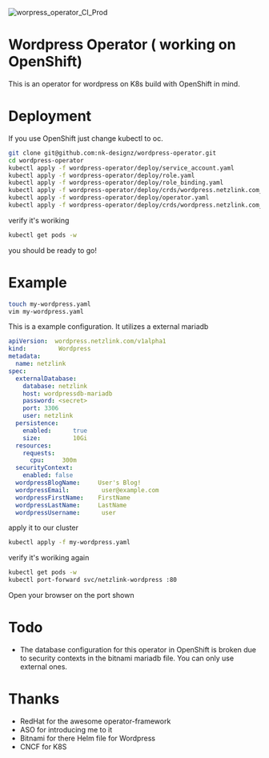 ![worpress_operator_CI_Prod](https://github.com/nk-designz/wordpress-operator/workflows/worpress_operator_CI_Prod/badge.svg?branch=master)
# Wordpress Operator ( working on OpenShift)
This is an operator for wordpress on K8s build with OpenShift in mind.

# Deployment
If you use OpenShift just change kubectl to oc.
```bash
git clone git@github.com:nk-designz/wordpress-operator.git
cd wordpress-operator
kubectl apply -f wordpress-operator/deploy/service_account.yaml
kubectl apply -f wordpress-operator/deploy/role.yaml
kubectl apply -f wordpress-operator/deploy/role_binding.yaml 
kubectl apply -f wordpress-operator/deploy/crds/wordpress.netzlink.com_wordpresses_crd.yaml
kubectl apply -f wordpress-operator/deploy/operator.yaml
kubectl apply -f wordpress-operator/deploy/crds/wordpress.netzlink.com_v1alpha1_wordpress_cr.yaml
```
verify it's woriking
```bash
kubectl get pods -w
```
you should be ready to go!
# Example

```bash
touch my-wordpress.yaml
vim my-wordpress.yaml
```
This is a example configuration.
It utilizes a external mariadb
```yaml
apiVersion:  wordpress.netzlink.com/v1alpha1
kind:         Wordpress
metadata:
  name: netzlink
spec:
  externalDatabase:
    database: netzlink
    host: wordpressdb-mariadb
    password: <secret>
    port: 3306
    user: netzlink
  persistence:
    enabled:      true
    size:         10Gi
  resources:
    requests:
      cpu:     300m
  securityContext:
    enabled: false
  wordpressBlogName:     User's Blog!
  wordpressEmail:         user@example.com
  wordpressFirstName:    FirstName
  wordpressLastName:     LastName
  wordpressUsername:      user
```
apply it to our cluster
```bash
kubectl apply -f my-wordpress.yaml
```
verify it's woriking again
```bash
kubectl get pods -w
kubectl port-forward svc/netzlink-wordpress :80
```
Open your browser on the port shown
# Todo
- The database configuration for this operator in OpenShift is broken due to security contexts in the bitnami mariadb file. You can only use external ones.
# Thanks
- RedHat for the awesome operator-framework
- ASO for introducing me to it
- Bitnami for there Helm file for Wordpress
- CNCF for K8S 
